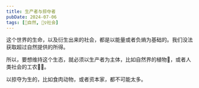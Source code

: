 ```yaml
---
title: 生产者与掠夺者
pubDate: 2024-07-06
tags: [🌳自然, 👯‍♀️社会]
---
```


这个世界的生命，以及衍生出来的社会，都是以能量或者负熵为基础的。我们没法获取超过自然提供的所得。

所以，要想维持这个生态，就必须以生产者为主体，比如自然界的植物🌳，或者人类社会的工农👩‍🌾。

以掠夺为生的，比如食肉动物，或者资本家，都不可能太多。
